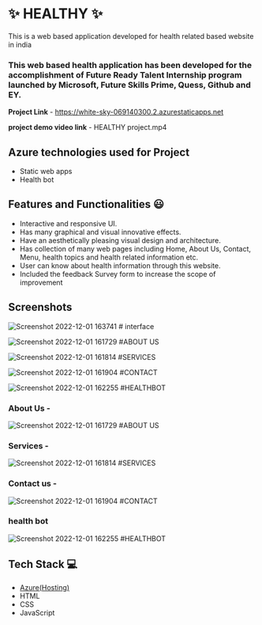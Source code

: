 # ✨ HEALTHY ✨

This is a web based application developed for health related based website in india

### This web based health application has been developed for the accomplishment of Future Ready Talent Internship program launched by Microsoft, Future Skills Prime, Quess, Github and EY.


**Project Link** - https://white-sky-069140300.2.azurestaticapps.net

**project demo video link** -  HEALTHY project.mp4

## Azure technologies used for Project

- Static web apps
- Health bot

## Features and Functionalities 😃

- Interactive and responsive UI.
- Has many graphical and visual innovative effects.
- Have an aesthetically pleasing visual design and architecture.
- Has collection of many web pages including Home, About Us, Contact, Menu, health topics and health related information etc.
- User can know about health information through this website.
- Included the feedback Survey form to increase the scope of improvement 

## Screenshots
![Screenshot 2022-12-01 163741 # interface](https://user-images.githubusercontent.com/113186330/205040377-93068928-2e28-427d-8a9d-295902a89eba.png)

![Screenshot 2022-12-01 161729 #ABOUT US](https://user-images.githubusercontent.com/113186330/205040420-42eb1a92-938d-4fbb-8c98-82faab15a6b0.png)

![Screenshot 2022-12-01 161814 #SERVICES](https://user-images.githubusercontent.com/113186330/205040444-34597845-4442-489c-943f-2759e5395075.png)

![Screenshot 2022-12-01 161904 #CONTACT](https://user-images.githubusercontent.com/113186330/205040508-4dc44fd1-69ba-4526-8f2d-79cc71930722.png)   

![Screenshot 2022-12-01 162255 #HEALTHBOT](https://user-images.githubusercontent.com/113186330/205040524-9fe636f5-fe91-4d94-8ec4-5d3756f91549.png)

### About Us -
![Screenshot 2022-12-01 161729 #ABOUT US](https://user-images.githubusercontent.com/113186330/205040420-42eb1a92-938d-4fbb-8c98-82faab15a6b0.png)

### Services -
![Screenshot 2022-12-01 161814 #SERVICES](https://user-images.githubusercontent.com/113186330/205040444-34597845-4442-489c-943f-2759e5395075.png)

### Contact us -
![Screenshot 2022-12-01 161904 #CONTACT](https://user-images.githubusercontent.com/113186330/205040508-4dc44fd1-69ba-4526-8f2d-79cc71930722.png)

### health bot
![Screenshot 2022-12-01 162255 #HEALTHBOT](https://user-images.githubusercontent.com/113186330/205040524-9fe636f5-fe91-4d94-8ec4-5d3756f91549.png)

## Tech Stack 💻

- [Azure(Hosting)](https://azure.microsoft.com/en-in/features/azure-portal/)
- HTML
- CSS
- JavaScript
